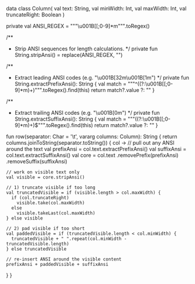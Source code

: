 data class Column(
    val text: String,
    val minWidth: Int,
    val maxWidth: Int,
    val truncateRight: Boolean
)

private val ANSI_REGEX = """\u001B\[[;0-9]*m""".toRegex()

/**
 * Strip ANSI sequences for length calculations.
 */
private fun String.stripAnsi() = replace(ANSI_REGEX, "")

/**
 * Extract leading ANSI codes (e.g. "\u001B[32m\u001B[1m")
 */
private fun String.extractPrefixAnsi(): String {
  val match = """^((?:\u001B\[[;0-9]*m)+)""".toRegex().find(this)
  return match?.value ?: ""
}

/**
 * Extract trailing ANSI codes (e.g. "\u001B[0m")
 */
private fun String.extractSuffixAnsi(): String {
  val match = """((?:\u001B\[[;0-9]*m)+)$""".toRegex().find(this)
  return match?.value ?: ""
}

fun row(separator: Char = '\t', vararg columns: Column): String {
  return columns.joinToString(separator.toString()) { col ->
    // pull out any ANSI around the text
    val prefixAnsi = col.text.extractPrefixAnsi()
    val suffixAnsi = col.text.extractSuffixAnsi()
    val core = col.text
      .removePrefix(prefixAnsi)
      .removeSuffix(suffixAnsi)

    // work on visible text only
    val visible = core.stripAnsi()

    // 1) truncate visible if too long
    val truncatedVisible = if (visible.length > col.maxWidth) {
      if (col.truncateRight)
        visible.take(col.maxWidth)
      else
        visible.takeLast(col.maxWidth)
    } else visible

    // 2) pad visible if too short
    val paddedVisible = if (truncatedVisible.length < col.minWidth) {
      truncatedVisible + " ".repeat(col.minWidth - truncatedVisible.length)
    } else truncatedVisible

    // re-insert ANSI around the visible content
    prefixAnsi + paddedVisible + suffixAnsi
  }
}
